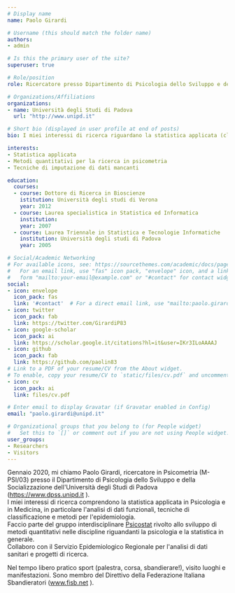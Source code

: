 ```yaml
---
# Display name
name: Paolo Girardi

# Username (this should match the folder name)
authors:
- admin

# Is this the primary user of the site?
superuser: true

# Role/position
role: Ricercatore presso Dipartimento di Psicologia dello Sviluppo e della Socializzazione

# Organizations/Affiliations
organizations:
- name: Università degli Studi di Padova
  url: "http://www.unipd.it"

# Short bio (displayed in user profile at end of posts)
bio: I miei interessi di ricerca riguardano la statistica applicata (clustering, analisi di dati funzionali, metodi per la ricerca, medicina).

interests:
- Statistica applicata
- Metodi quantitativi per la ricerca in psicometria
- Tecniche di imputazione di dati mancanti

education:
  courses:
  - course: Dottore di Ricerca in Bioscienze
    istitution: Università degli studi di Verona
    year: 2012
  - course: Laurea specialistica in Statistica ed Informatica
    institution:  
    year: 2007
  - course: Laurea Triennale in Statistica e Tecnologie Informatiche
    institution: Università degli studi di Padova
    year: 2005

# Social/Academic Networking
# For available icons, see: https://sourcethemes.com/academic/docs/page-builder/#icons
#   For an email link, use "fas" icon pack, "envelope" icon, and a link in the
#   form "mailto:your-email@example.com" or "#contact" for contact widget.
social:
- icon: envelope
  icon_pack: fas
  link: '#contact'  # For a direct email link, use "mailto:paolo.girardi@unipd.it".
- icon: twitter
  icon_pack: fab
  link: https://twitter.com/GirardiP83
- icon: google-scholar
  icon_pack: ai
  link: https://scholar.google.it/citations?hl=it&user=IKr3ILoAAAAJ
- icon: github
  icon_pack: fab
  link: https://github.com/paolin83
# Link to a PDF of your resume/CV from the About widget.
# To enable, copy your resume/CV to `static/files/cv.pdf` and uncomment the lines below.
- icon: cv
  icon_pack: ai
  link: files/cv.pdf

# Enter email to display Gravatar (if Gravatar enabled in Config)
email: "paolo.girardi@unipd.it"

# Organizational groups that you belong to (for People widget)
#   Set this to `[]` or comment out if you are not using People widget.
user_groups:
- Researchers
- Visitors
---
```


Gennaio 2020, mi chiamo Paolo Girardi, ricercatore in Psicometria (M-PSI/03) presso il Dipartimento di Psicologia dello Sviluppo e della Socializzazione dell'Università degli Studi di Padova (https://www.dpss.unipd.it ).\
I miei interessi di ricerca comprendono la statistica applicata in Psicologia e in Medicina, in particolare l'analisi di dati funzionali, tecniche di classificazione e metodi per l'epidemiologia.\
Faccio parte del gruppo interdisciplinare <a href="http://ip146179.psy.unipd.it/psicostat/web/" target=_blank> Psicostat</a>  rivolto allo sviluppo di metodi quantitativi nelle discipline riguandanti la psicologia e la statistica in generale.\
Collaboro con il Servizio Epidemiologico Regionale per l'analisi di dati sanitari e progetti di ricerca.

Nel tempo libero pratico sport (palestra, corsa, sbandierare!), visito luoghi e manifestazioni. Sono membro del Direttivo della Federazione Italiana Sbandieratori (www.fisb.net ).